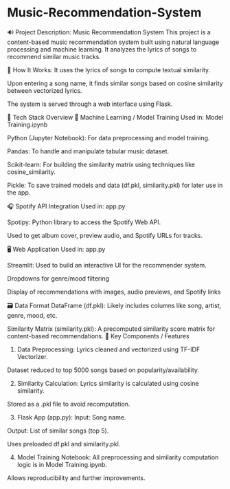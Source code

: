 # Music-Recommendation-System
🔊 Project Description: Music Recommendation System This project is a content-based music recommendation system built using natural language processing and machine learning. It analyzes the lyrics of songs to recommend similar music tracks.  

📌 How It Works:
It uses the lyrics of songs to compute textual similarity.

Upon entering a song name, it finds similar songs based on cosine similarity between vectorized lyrics.

The system is served through a web interface using Flask.

🔧 Tech Stack Overview
🧠 Machine Learning / Model Training
Used in: Model Training.ipynb

Python (Jupyter Notebook): For data preprocessing and model training.

Pandas: To handle and manipulate tabular music dataset.

Scikit-learn: For building the similarity matrix using techniques like cosine_similarity.

Pickle: To save trained models and data (df.pkl, similarity.pkl) for later use in the app.

🎧 Spotify API Integration
Used in: app.py

Spotipy: Python library to access the Spotify Web API.

Used to get album cover, preview audio, and Spotify URLs for tracks.

🖥️ Web Application
Used in: app.py

Streamlit: Used to build an interactive UI for the recommender system.

Dropdowns for genre/mood filtering

Display of recommendations with images, audio previews, and Spotify links

🗃️ Data Format
DataFrame (df.pkl): Likely includes columns like song, artist, genre, mood, etc.

Similarity Matrix (similarity.pkl): A precomputed similarity score matrix for content-based recommendations.
🔑 Key Components / Features
1. Data Preprocessing:
Lyrics cleaned and vectorized using TF-IDF Vectorizer.

Dataset reduced to top 5000 songs based on popularity/availability.

2. Similarity Calculation:
Lyrics similarity is calculated using cosine similarity.

Stored as a .pkl file to avoid recomputation.

3. Flask App (app.py):
Input: Song name.

Output: List of similar songs (top 5).

Uses preloaded df.pkl and similarity.pkl.

4. Model Training Notebook:
All preprocessing and similarity computation logic is in Model Training.ipynb.

Allows reproducibility and further improvements.
